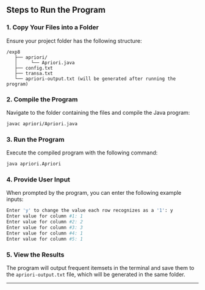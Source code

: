 
## Steps to Run the Program

### 1. Copy Your Files into a Folder

Ensure your project folder has the following structure:

```
/exp8
   ├── apriori/
   │     └── Apriori.java
   ├── config.txt
   ├── transa.txt
   └── apriori-output.txt (will be generated after running the program)
```

### 2. Compile the Program

Navigate to the folder containing the files and compile the Java program:

```bash
javac apriori/Apriori.java
```

### 3. Run the Program

Execute the compiled program with the following command:

```bash
java apriori.Apriori
```

### 4. Provide User Input

When prompted by the program, you can enter the following example inputs:

```bash
Enter 'y' to change the value each row recognizes as a '1': y
Enter value for column #1: 1
Enter value for column #2: 2
Enter value for column #3: 3
Enter value for column #4: 1
Enter value for column #5: 1
```

### 5. View the Results

The program will output frequent itemsets in the terminal and save them to the `apriori-output.txt` file, which will be generated in the same folder.

---
